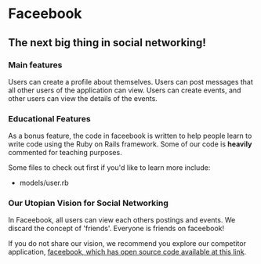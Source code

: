 # Faceebook
## The next big thing in social networking!

### Main features

Users can create a profile about themselves.
Users can post messages that all other users of the application can view.
Users can create events, and other users can view the details of the events.

### Educational Features

As a bonus feature, the code in faceebook is written to help people learn
to write code using the Ruby on Rails framework. Some of our code is **heavily** commented for teaching purposes.

Some files to check out first if you'd like to learn more include:

- models/user.rb


### Our Utopian Vision for Social Networking

In Faceebook, all users can view each others postings and events. We discard
the concept of 'friends'. Everyone is friends on faceebook!

If you do not share our vision, we recommend you explore our competitor application, [faceebook, which has open source code available at this link](https://github.com/juliat/fakebook).
